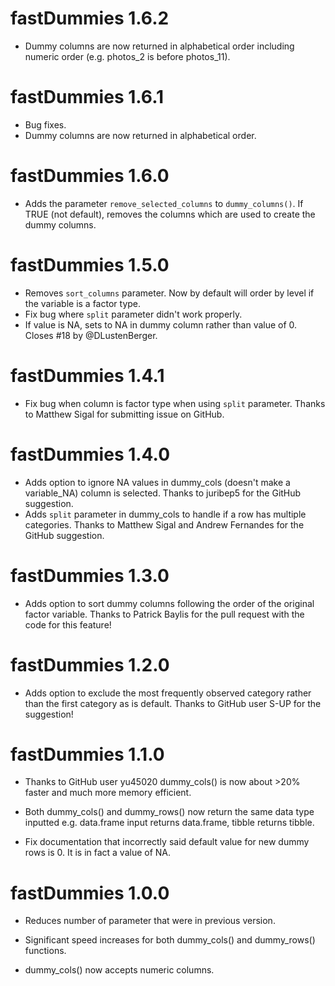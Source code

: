 # fastDummies 1.6.2

* Dummy columns are now returned in alphabetical order including numeric order (e.g. photos_2 is before photos_11).

# fastDummies 1.6.1

* Bug fixes.
* Dummy columns are now returned in alphabetical order. 

# fastDummies 1.6.0

* Adds the parameter `remove_selected_columns` to `dummy_columns()`. If TRUE (not default),
  removes the columns which are used to create the dummy columns.

# fastDummies 1.5.0

* Removes `sort_columns` parameter. Now by default will order by level if the variable is a 
  factor type.
* Fix bug where `split` parameter didn't work properly. 
* If value is NA, sets to NA in dummy column rather than value of 0. Closes #18 by @DLustenBerger.

# fastDummies 1.4.1

* Fix bug when column is factor type when using `split` parameter. 
  Thanks to Matthew Sigal for submitting issue on GitHub. 

# fastDummies 1.4.0 

* Adds option to ignore NA values in dummy_cols (doesn't make a variable_NA) 
  column is selected. Thanks to juribep5 for the GitHub suggestion.
* Adds `split` parameter in dummy_cols to handle if a row has multiple categories.
  Thanks to Matthew Sigal and Andrew Fernandes for the GitHub suggestion. 

# fastDummies 1.3.0

* Adds option to sort dummy columns following the order of the original factor 
  variable. Thanks to Patrick Baylis for the pull request with the code
  for this feature!
 
# fastDummies 1.2.0

* Adds option to exclude the most frequently observed category rather than the first
  category as is default. Thanks to GitHub user S-UP for the suggestion!

# fastDummies 1.1.0

* Thanks to GitHub user yu45020 dummy_cols() is now about >20% faster
  and much more memory efficient.

* Both dummy_cols() and dummy_rows() now return the same data type inputted
  e.g. data.frame input returns data.frame, tibble returns tibble.

* Fix documentation that incorrectly said default value for new dummy rows
is 0. It is in fact a value of NA.

# fastDummies 1.0.0

* Reduces number of parameter that were in previous version.

* Significant speed increases for both dummy_cols() and dummy_rows() functions.

* dummy_cols() now accepts numeric columns.




